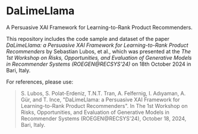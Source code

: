 # DaLimeLlama
A Persuasive XAI Framework for Learning-to-Rank Product Recommenders.

This repository includes the code sample and dataset of the paper *DaLimeLlama: a Persuasive XAI Framework for Learning-to-Rank Product Recommenders* by Sebastian Lubos, et al., which was presented at the *The 1st Workshop on Risks, Opportunities, and Evaluation of Generative Models in Recommender Systems (ROEGEN@RECSYS'24)* on 18th October 2024 in Bari, Italy.

For references, please use:
> S. Lubos, S. Polat-Erdeniz, T.N.T. Tran, A. Felfernig, I. Adıyaman, A. Gür, and T. Ince,  "DaLimeLlama: a Persuasive XAI Framework for Learning-to-Rank Product Recommenders".  In The 1st Workshop on Risks, Opportunities, and Evaluation of Generative Models in Recommender Systems (ROEGEN@RECSYS'24), October 18, 2024, Bari, Italy.
